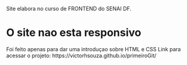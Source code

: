 Site elabora no curso de FRONTEND do SENAI DF. 
<h1> O site nao esta responsivo </h1>
Foi feito apenas para dar uma introduçao sobre HTML e CSS
Link para acessar o projeto: https://victorhsouza.github.io/primeiroGit/
